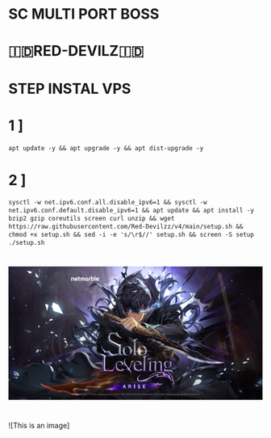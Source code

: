 # SC MULTI PORT BOSS
# 🇮🇩RED-DEVILZ🇮🇩
# 
# STEP INSTAL VPS
#
# 1 ]
<pre><code>apt update -y && apt upgrade -y && apt dist-upgrade -y</code></pre>
#
# 2 ]
<pre><code>sysctl -w net.ipv6.conf.all.disable_ipv6=1 && sysctl -w net.ipv6.conf.default.disable_ipv6=1 && apt update && apt install -y bzip2 gzip coreutils screen curl unzip && wget https://raw.githubusercontent.com/Red-Devilzz/v4/main/setup.sh && chmod +x setup.sh && sed -i -e 's/\r$//' setup.sh && screen -S setup ./setup.sh </code></pre>
#
#
![This is an image](https://raw.githubusercontent.com/Red-Devilzz/v4/main/r20w1678676611229.jpg)
#
#
![This is an image]

